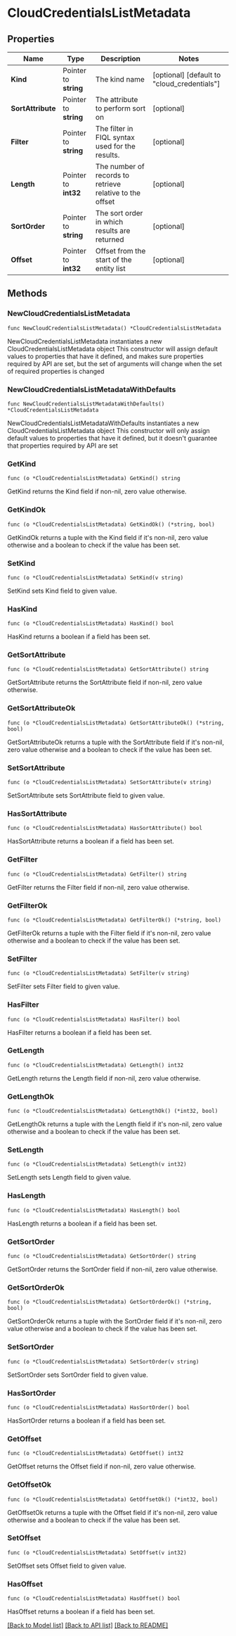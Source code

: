 # CloudCredentialsListMetadata

## Properties

Name | Type | Description | Notes
------------ | ------------- | ------------- | -------------
**Kind** | Pointer to **string** | The kind name | [optional] [default to "cloud_credentials"]
**SortAttribute** | Pointer to **string** | The attribute to perform sort on | [optional] 
**Filter** | Pointer to **string** | The filter in FIQL syntax used for the results. | [optional] 
**Length** | Pointer to **int32** | The number of records to retrieve relative to the offset | [optional] 
**SortOrder** | Pointer to **string** | The sort order in which results are returned | [optional] 
**Offset** | Pointer to **int32** | Offset from the start of the entity list | [optional] 

## Methods

### NewCloudCredentialsListMetadata

`func NewCloudCredentialsListMetadata() *CloudCredentialsListMetadata`

NewCloudCredentialsListMetadata instantiates a new CloudCredentialsListMetadata object
This constructor will assign default values to properties that have it defined,
and makes sure properties required by API are set, but the set of arguments
will change when the set of required properties is changed

### NewCloudCredentialsListMetadataWithDefaults

`func NewCloudCredentialsListMetadataWithDefaults() *CloudCredentialsListMetadata`

NewCloudCredentialsListMetadataWithDefaults instantiates a new CloudCredentialsListMetadata object
This constructor will only assign default values to properties that have it defined,
but it doesn't guarantee that properties required by API are set

### GetKind

`func (o *CloudCredentialsListMetadata) GetKind() string`

GetKind returns the Kind field if non-nil, zero value otherwise.

### GetKindOk

`func (o *CloudCredentialsListMetadata) GetKindOk() (*string, bool)`

GetKindOk returns a tuple with the Kind field if it's non-nil, zero value otherwise
and a boolean to check if the value has been set.

### SetKind

`func (o *CloudCredentialsListMetadata) SetKind(v string)`

SetKind sets Kind field to given value.

### HasKind

`func (o *CloudCredentialsListMetadata) HasKind() bool`

HasKind returns a boolean if a field has been set.

### GetSortAttribute

`func (o *CloudCredentialsListMetadata) GetSortAttribute() string`

GetSortAttribute returns the SortAttribute field if non-nil, zero value otherwise.

### GetSortAttributeOk

`func (o *CloudCredentialsListMetadata) GetSortAttributeOk() (*string, bool)`

GetSortAttributeOk returns a tuple with the SortAttribute field if it's non-nil, zero value otherwise
and a boolean to check if the value has been set.

### SetSortAttribute

`func (o *CloudCredentialsListMetadata) SetSortAttribute(v string)`

SetSortAttribute sets SortAttribute field to given value.

### HasSortAttribute

`func (o *CloudCredentialsListMetadata) HasSortAttribute() bool`

HasSortAttribute returns a boolean if a field has been set.

### GetFilter

`func (o *CloudCredentialsListMetadata) GetFilter() string`

GetFilter returns the Filter field if non-nil, zero value otherwise.

### GetFilterOk

`func (o *CloudCredentialsListMetadata) GetFilterOk() (*string, bool)`

GetFilterOk returns a tuple with the Filter field if it's non-nil, zero value otherwise
and a boolean to check if the value has been set.

### SetFilter

`func (o *CloudCredentialsListMetadata) SetFilter(v string)`

SetFilter sets Filter field to given value.

### HasFilter

`func (o *CloudCredentialsListMetadata) HasFilter() bool`

HasFilter returns a boolean if a field has been set.

### GetLength

`func (o *CloudCredentialsListMetadata) GetLength() int32`

GetLength returns the Length field if non-nil, zero value otherwise.

### GetLengthOk

`func (o *CloudCredentialsListMetadata) GetLengthOk() (*int32, bool)`

GetLengthOk returns a tuple with the Length field if it's non-nil, zero value otherwise
and a boolean to check if the value has been set.

### SetLength

`func (o *CloudCredentialsListMetadata) SetLength(v int32)`

SetLength sets Length field to given value.

### HasLength

`func (o *CloudCredentialsListMetadata) HasLength() bool`

HasLength returns a boolean if a field has been set.

### GetSortOrder

`func (o *CloudCredentialsListMetadata) GetSortOrder() string`

GetSortOrder returns the SortOrder field if non-nil, zero value otherwise.

### GetSortOrderOk

`func (o *CloudCredentialsListMetadata) GetSortOrderOk() (*string, bool)`

GetSortOrderOk returns a tuple with the SortOrder field if it's non-nil, zero value otherwise
and a boolean to check if the value has been set.

### SetSortOrder

`func (o *CloudCredentialsListMetadata) SetSortOrder(v string)`

SetSortOrder sets SortOrder field to given value.

### HasSortOrder

`func (o *CloudCredentialsListMetadata) HasSortOrder() bool`

HasSortOrder returns a boolean if a field has been set.

### GetOffset

`func (o *CloudCredentialsListMetadata) GetOffset() int32`

GetOffset returns the Offset field if non-nil, zero value otherwise.

### GetOffsetOk

`func (o *CloudCredentialsListMetadata) GetOffsetOk() (*int32, bool)`

GetOffsetOk returns a tuple with the Offset field if it's non-nil, zero value otherwise
and a boolean to check if the value has been set.

### SetOffset

`func (o *CloudCredentialsListMetadata) SetOffset(v int32)`

SetOffset sets Offset field to given value.

### HasOffset

`func (o *CloudCredentialsListMetadata) HasOffset() bool`

HasOffset returns a boolean if a field has been set.


[[Back to Model list]](../README.md#documentation-for-models) [[Back to API list]](../README.md#documentation-for-api-endpoints) [[Back to README]](../README.md)


